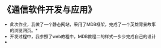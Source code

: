 #                                                    《通信软件开发与应用》
* 此次作业，我做了一个静态网站，采用了MDB框架，完成了一个英雄背景故事的浏览网页。*
* 开发过程中，我参照了web教程中，MDB教程二的样式一步步完成自己的设计
* 
